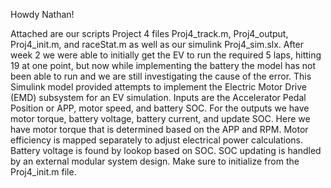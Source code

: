 Howdy Nathan!

Attached are our scripts Project 4 files Proj4_track.m, 
Proj4_output, Proj4_init.m, and raceStat.m as well as our simulink Proj4_sim.slx.
After week 2 we were able to initially get the EV to run the required 5 laps, hitting 19 at one point, but now while implementing the battery
the model has not been able to run and we are still investigating the cause of the error.
This Simulink model provided attempts to implement the Electric Motor Drive (EMD) subsystem for an EV simulation.
Inputs are the Accelerator Pedal Position or APP, motor speed, and battery SOC.
For the outputs we have motor torque, battery voltage, battery current, and update SOC. 
Here we have motor torque that is determined based on the APP and RPM. 
Motor efficiency is mapped separately to adjust electrical power calculations. 
Battery voltage is found by lookop based on SOC. 
SOC updating is handled by an external modular system design. 
Make sure to initialize from the Proj4_init.m file.
